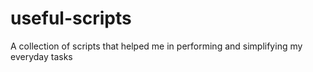 # useful-scripts
A collection of scripts that helped me in performing and simplifying my everyday tasks
